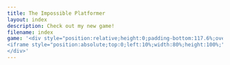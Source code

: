```yaml
---
title: The Impossible Platformer
layout: index 
description: Check out my new game!
filename: index
game: '<div style="position:relative;height:0;padding-bottom:117.6%;overflow:hidden;">
<iframe style="position:absolute;top:0;left:10%;width:80%;height:100%;" src="https://arcade.makecode.com/---run?id=S30377-54297-20935-73776" allowfullscreen="allowfullscreen" sandbox="allow-popups allow-forms allow-scripts allow-same-origin" frameborder="0"></iframe>
</div>'
---
```

